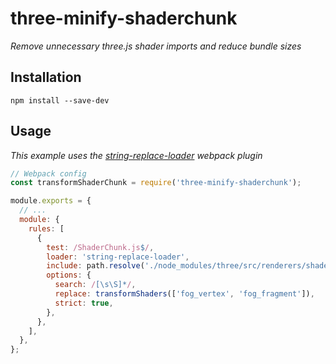 # three-minify-shaderchunk

*Remove unnecessary three.js shader imports and reduce bundle sizes*

## Installation

`npm install --save-dev `

## Usage

*This example uses the [string-replace-loader](https://www.npmjs.com/package/string-replace-loader) webpack plugin*

```js
// Webpack config
const transformShaderChunk = require('three-minify-shaderchunk');

module.exports = {
  // ...
  module: {
    rules: [
      {
        test: /ShaderChunk.js$/,
        loader: 'string-replace-loader',
        include: path.resolve('./node_modules/three/src/renderers/shaders'),
        options: {
          search: /[\s\S]*/,
          replace: transformShaders(['fog_vertex', 'fog_fragment']),
          strict: true,
        },
      },
    ],
  },
};

```


